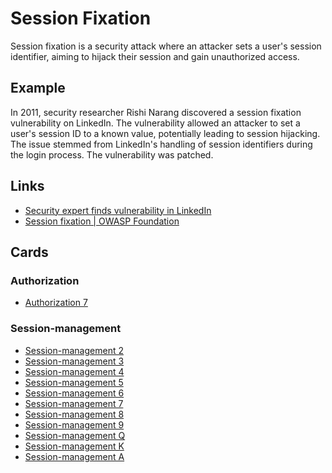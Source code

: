 # Session Fixation
Session fixation is a security attack where an attacker sets a user's session identifier, aiming to hijack their session and gain unauthorized access.

## Example
In 2011, security researcher Rishi Narang discovered a session fixation vulnerability on LinkedIn. The vulnerability allowed an attacker to set a user's session ID to a known value, potentially leading to session hijacking. The issue stemmed from LinkedIn's handling of session identifiers during the login process. The vulnerability was patched.

## Links
- [Security expert finds vulnerability in LinkedIn](https://techmonitor.ai/technology/software/security-expert-finds-vulnerability-in-linkedin-230511)
- [Session fixation | OWASP Foundation](https://owasp.org/www-community/attacks/Session_fixation)

## Cards
### Authorization
- [Authorization 7](/cards/AZ7)

### Session-management
- [Session-management 2](/cards/SM2)
- [Session-management 3](/cards/SM3)
- [Session-management 4](/cards/SM4)
- [Session-management 5](/cards/SM5)
- [Session-management 6](/cards/SM6)
- [Session-management 7](/cards/SM7)
- [Session-management 8](/cards/SM8)
- [Session-management 9](/cards/SM9)
- [Session-management Q](/cards/SMQ)
- [Session-management K](/cards/SMK)
- [Session-management A](/cards/SMA)
